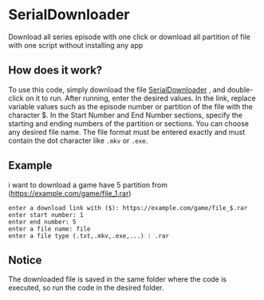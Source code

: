 # SerialDownloader
Download all series episode with one click or download all partition of file with one script without installing any app

## How does it work?
To use this code, simply download the file [SerialDownloader](https://github.com/2077DevWave/SerialDownloader/releases/download/1.0/SerialDownloader.bat) , and double-click on it to run.
After running, enter the desired values.
In the link, replace variable values such as the episode number or partition of the file with the character $.
In the Start Number and End Number sections, specify the starting and ending numbers of the partition or sections.
You can choose any desired file name.
The file format must be entered exactly and must contain the dot character like `.mkv` or `.exe`.

## Example
i want to download a game have 5 partition from (https://example.com/game/file_1.rar)

```
enter a download link with ($): https://example.com/game/file_$.rar
enter start number: 1
enter end number: 5
enter a file name: file
enter a file type (.txt,.mkv,.exe,...) : .rar
```

## Notice
The downloaded file is saved in the same folder where the code is executed, so run the code in the desired folder.
